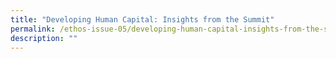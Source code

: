 ```yaml
---
title: "Developing Human Capital: Insights from the Summit"
permalink: /ethos-issue-05/developing-human-capital-insights-from-the-summit/
description: ""
---
```

